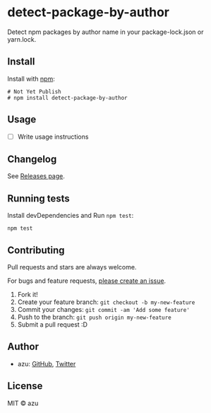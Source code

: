 # detect-package-by-author

Detect npm packages by author name in your package-lock.json or yarn.lock.

## Install

Install with [npm](https://www.npmjs.com/):

    # Not Yet Publish
    # npm install detect-package-by-author

## Usage

- [ ] Write usage instructions

## Changelog

See [Releases page](https://github.com/azu/detect-package-by-author/releases).

## Running tests

Install devDependencies and Run `npm test`:

    npm test

## Contributing

Pull requests and stars are always welcome.

For bugs and feature requests, [please create an issue](https://github.com/azu/detect-package-by-author/issues).

1. Fork it!
2. Create your feature branch: `git checkout -b my-new-feature`
3. Commit your changes: `git commit -am 'Add some feature'`
4. Push to the branch: `git push origin my-new-feature`
5. Submit a pull request :D

## Author

- azu: [GitHub](https://github.com/azu), [Twitter](https://twitter.com/azu_re)

## License

MIT © azu
